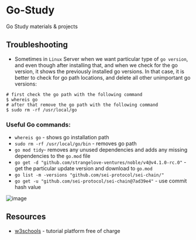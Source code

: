 # Go-Study
Go Study materials &amp; projects

## Troubleshooting

- Sometimes in `Linux` Server when we want particular type of `go version`, and even though after installing that, and when we check for the go version, it shows the previously installed go versions. In that case, it is better to check for go path locations, and delete all other unimportant go versions:

```
# first check the go path with the following command
$ whereis go
# after that remove the go path with the following command
$ sudo rm -rf /usr/local/go
```

### Useful Go commands:

- `whereis go` - shows go installation path
- `sudo rm -rf /usr/local/go/bin` - removes go path
- `go mod tidy`- removes any unused dependencies and adds any missing dependencies to the `go.mod` file
- `go get -d "github.com/strangelove-ventures/noble/v4@v4.1.0-rc.0"` - get the particular update version and download to `go.mod`
- `go list -m -versions "github.com/sei-protocol/sei-chain/"`
- `go get -u "github.com/sei-protocol/sei-chain@7ad39e4"` - use commit hash value

![image](https://github.com/afa-farkhod/Go-Study/assets/24220136/6ac2ec90-6bb1-47b9-9308-dea0ba1fcf7a)

## Resources

- [w3schools](https://www.w3schools.com/java/default.asp) - tutorial platform free of charge
